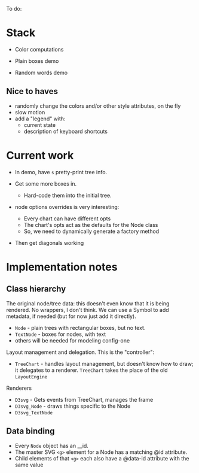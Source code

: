 To do:

# Stack

* Color computations



* Plain boxes demo
* Random words demo


## Nice to haves

* randomly change the colors and/or other style attributes, on the fly
* slow motion
* add a "legend" with:
    * current state
    * description of keyboard shortcuts


# Current work


* In demo, have `s` pretty-print tree info.

* Get some more boxes in. 
    * Hard-code them into the initial tree.

* node options overrides is very interesting:
    * Every chart can have different opts
    * The chart's opts act as the defaults for the Node class
    * So, we need to dynamically generate a factory method





* Then get diagonals working








# Implementation notes

## Class hierarchy

The original node/tree data: this doesn't even know that it is being rendered.
No wrappers, I don't think. We can use a Symbol to add metadata, if needed
(but for now just add it directly).

* `Node` - plain trees with rectangular boxes, but no text.
* `TextNode` - boxes for nodes, with text
* others will be needed for modeling config-one

Layout management and delegation. This is the "controller":

* `TreeChart` - handles layout management, but doesn't know how
  to draw; it delegates to a renderer. `TreeChart` takes the place of the old
  `LayoutEngine`

Renderers

* `D3svg` - Gets events from TreeChart, manages the frame
* `D3svg_Node` - draws things specific to the Node
* `D3svg_TextNode`


## Data binding

* Every `Node` object has an __id.
* The master SVG `<g>` element for  a Node has a matching @id attribute.
* Child elements of that `<g>` each also have a @data-id attribute with the
  same value






